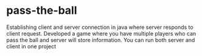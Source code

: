 # pass-the-ball
Establishing client and server connection in java where server responds to client request. Developed a game where you have multiple players who can pass the ball and server will store information. You can run both server and client in one project
